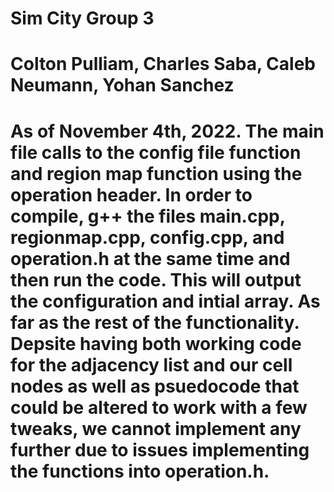 # Sim City Group 3
# Colton Pulliam, Charles Saba, Caleb Neumann, Yohan Sanchez
# As of November 4th, 2022. The main file calls to the config file function and region map function using the operation header. In order to compile, g++ the files main.cpp, regionmap.cpp, config.cpp, and operation.h at the same time and then run the code. This will output the configuration and intial array. As far as the rest of the functionality. Depsite having both working code for the adjacency list and our cell nodes as well as psuedocode that could be altered to work with a few tweaks, we cannot implement any further due to issues implementing the functions into operation.h.
